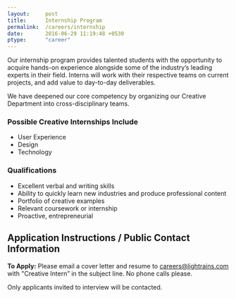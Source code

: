 ```yaml
---
layout:     post
title:      Internship Program
permalink:  /careers/internship
date:       2016-06-29 11:19:48 +0530
ptype:      "career"
---
```


Our internship program provides talented students with the opportunity to acquire hands-on experience alongside some of the industry’s leading experts in their field. Interns will work with their respective teams on current projects, and add value to day-to-day deliverables.

We have deepened our core competency by organizing our Creative Department into cross-disciplinary teams.

### Possible Creative Internships Include

* User Experience
* Design
* Technology

### Qualifications

* Excellent verbal and writing skills
* Ability to quickly learn new industries and produce professional content
* Portfolio of creative examples
* Relevant coursework or internship
* Proactive, entrepreneurial

## Application Instructions / Public Contact Information

**To Apply:**
Please email a cover letter and resume to [careers@lightrains.com](mailto:careers@lightrains.com) with "Creative Intern” in the subject line. No phone calls please.

Only applicants invited to interview will be contacted.
